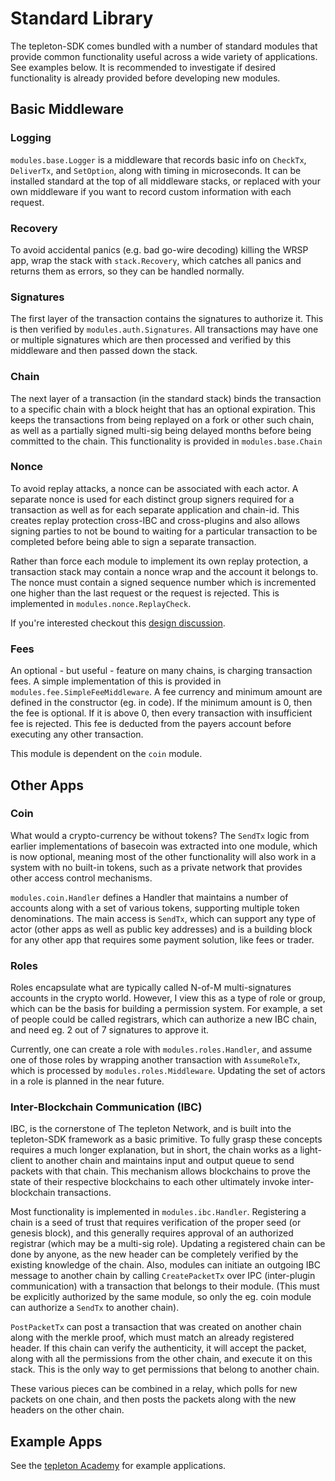 # Standard Library

The tepleton-SDK comes bundled with a number of standard modules that
provide common functionality useful across a wide variety of applications.
See examples below. It is recommended to investigate if desired
functionality is already provided before developing new modules.

## Basic Middleware

### Logging

`modules.base.Logger` is a middleware that records basic info on `CheckTx`,
`DeliverTx`, and `SetOption`, along with timing in microseconds. It can be
installed standard at the top of all middleware stacks, or replaced with your
own middleware if you want to record custom information with each request.

### Recovery

To avoid accidental panics (e.g. bad go-wire decoding) killing the WRSP app,
wrap the stack with `stack.Recovery`, which catches all panics and returns
them as errors, so they can be handled normally.

### Signatures

The first layer of the transaction contains the signatures to authorize it.
This is then verified by `modules.auth.Signatures`. All transactions may
have one or multiple signatures which are then processed and verified by this
middleware and then passed down the stack.

### Chain

The next layer of a transaction (in the standard stack) binds the transaction
to a specific chain with a block height that has an optional expiration. This
keeps the transactions from being replayed on a fork or other such chain, as
well as a partially signed multi-sig being delayed months before being
committed to the chain. This functionality is provided in `modules.base.Chain`

### Nonce

To avoid replay attacks, a nonce can be associated with each actor. A separate
nonce is used for each distinct group signers required for a transaction as
well as for each separate application and chain-id. This creates replay
protection cross-IBC and cross-plugins and also allows signing parties to not
be bound to waiting for a particular transaction to be completed before being
able to sign a separate transaction.

Rather than force each module to implement its own replay protection, a
transaction stack may contain a nonce wrap and the account it belongs to. The
nonce must contain a signed sequence number which is incremented one higher
than the last request or the request is rejected. This is implemented in
`modules.nonce.ReplayCheck`.

If you're interested checkout this [design
discussion](https://github.com/tepleton/tepleton-sdk/issues/160).

### Fees

An optional - but useful - feature on many chains, is charging transaction fees.
A simple implementation of this is provided in `modules.fee.SimpleFeeMiddleware`.
A fee currency and minimum amount are defined in the constructor (eg. in code).
If the minimum amount is 0, then the fee is optional. If it is above 0, then
every transaction with insufficient fee is rejected. This fee is deducted from the
payers account before executing any other transaction.

This module is dependent on the `coin` module.

## Other Apps

### Coin

What would a crypto-currency be without tokens? The `SendTx` logic from earlier
implementations of basecoin was extracted into one module, which is now
optional, meaning most of the other functionality will also work in a system
with no built-in tokens, such as a private network that provides other access
control mechanisms.

`modules.coin.Handler` defines a Handler that maintains a number of accounts
along with a set of various tokens, supporting multiple token denominations.
The main access is `SendTx`, which can support any type of actor (other apps as
well as public key addresses) and is a building block for any other app that
requires some payment solution, like fees or trader.

### Roles

Roles encapsulate what are typically called N-of-M multi-signatures accounts
in the crypto world. However, I view this as a type of role or group, which can
be the basis for building a permission system. For example, a set of people
could be called registrars, which can authorize a new IBC chain, and need eg. 2
out of 7 signatures to approve it.

Currently, one can create a role with `modules.roles.Handler`, and assume one
of those roles by wrapping another transaction with `AssumeRoleTx`, which is
processed by `modules.roles.Middleware`. Updating the set of actors in
a role is planned in the near future.

### Inter-Blockchain Communication (IBC)

IBC, is the cornerstone of The tepleton Network, and is built into the tepleton-SDK
framework as a basic primitive. To fully grasp these concepts requires
a much longer explanation, but in short, the chain works as a light-client to
another chain and maintains input and output queue to send packets with that
chain. This mechanism allows blockchains to prove the state of their respective
blockchains to each other ultimately invoke inter-blockchain transactions.

Most functionality is implemented in `modules.ibc.Handler`. Registering a chain
is a seed of trust that requires verification of the proper seed (or genesis
block), and this generally requires approval of an authorized registrar (which
may be a multi-sig role). Updating a registered chain can be done by anyone,
as the new header can be completely verified by the existing knowledge of the
chain. Also, modules can initiate an outgoing IBC message to another chain
by calling `CreatePacketTx` over IPC (inter-plugin communication) with a
transaction that belongs to their module. (This must be explicitly authorized
by the same module, so only the eg. coin module can authorize a `SendTx` to
another chain).

`PostPacketTx` can post a transaction that was created on another chain along
with the merkle proof, which must match an already registered header. If this
chain can verify the authenticity, it will accept the packet, along with all
the permissions from the other chain, and execute it on this stack. This is the
only way to get permissions that belong to another chain.

These various pieces can be combined in a relay, which polls for new packets
on one chain, and then posts the packets along with the new headers on the
other chain.

## Example Apps

See the [tepleton Academy](https://github.com/tepleton/tepleton-academy) for example applications.
